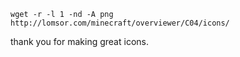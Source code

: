 `wget -r -l 1 -nd -A png http://lomsor.com/minecraft/overviewer/C04/icons/`

thank you for making great icons.

